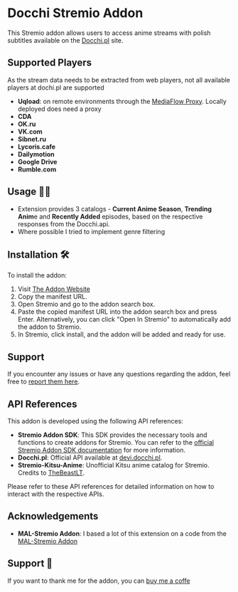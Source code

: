 # Docchi Stremio Addon

This Stremio addon allows users to access anime streams with polish subtitles available on the [Docchi.pl](http://docchi.pl) site. 

## Supported Players
As the stream data needs to be extracted from web players, not all available players at dochi.pl are supported
- **Uqload**: on remote environments through the [MediaFlow Proxy](https://github.com/mhdzumair/mediaflow-proxy/issues). Locally deployed does need a proxy
- **CDA**
- **OK.ru**
- **VK.com**
- **Sibnet.ru**
- **Lycoris.cafe**
- **Dailymotion**
- **Google Drive**
- **Rumble.com**

## Usage 🧑‍💻

- Extension provides 3 catalogs - **Current Anime Season**, **Trending Anim**e and **Recently Added** episodes, based on the respective responses from the Docchi.api.
- Where possible I tried to implement genre filtering 

## Installation 🛠️

To install the addon:

1. Visit [The Addon Website](https://stremio.docci.pl/) 
2. Copy the manifest URL.
4. Open Stremio and go to the addon search box.
5. Paste the copied manifest URL into the addon search box and press Enter. Alternatively, you can click "Open In Stremio" to automatically add the addon to Stremio.
6. In Stremio, click install, and the addon will be added and ready for use.

## Support

If you encounter any issues or have any questions regarding the addon, feel free to [report them here](https://github.com/skoruppa/docchi-stremio-addon/issues).

## API References

This addon is developed using the following API references:

- **Stremio Addon SDK**: This SDK provides the necessary tools and functions to create addons for Stremio. You can refer to the [official Stremio Addon SDK documentation](https://github.com/Stremio/stremio-addon-sdk) for more information.
- **Docchi.pl**: Official API available at [devi.docchi.pl](https://dev.docchi.pl/).
- **Stremio-Kitsu-Anime**: Unofficial Kitsu anime catalog for Stremio. Credits to [TheBeastLT](https://github.com/TheBeastLT/stremio-kitsu-anime).

Please refer to these API references for detailed information on how to interact with the respective APIs.

## Acknowledgements

- **MAL-Stremio Addon**: I based a lot of this extension on a code from the [MAL-Stremio Addon](https://github.com/SageTendo/mal-stremio-addo)


## Support 🤝

If you want to thank me for the addon, you can [buy me a coffe](https://buycoffee.to/skoruppa) 
